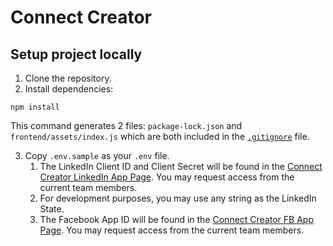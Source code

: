 # Connect Creator

## Setup project locally

1. Clone the repository.
2. Install dependencies:

`npm install`

This command generates 2 files: `package-lock.json` and `frontend/assets/index.js` which are both included in the [`.gitignore`](./.gitignore) file.

3. Copy `.env.sample` as your `.env` file.
   1. The LinkedIn Client ID and Client Secret will be found in the [Connect Creator LinkedIn App Page](https://www.linkedin.com/developers/apps/60613496/auth). You may request access from the current team members.
   2. For development purposes, you may use any string as the LinkedIn State.
   3. The Facebook App ID will be found in the [Connect Creator FB App Page](https://developers.facebook.com/apps/507675923424391/). You may request access from the current team members.

